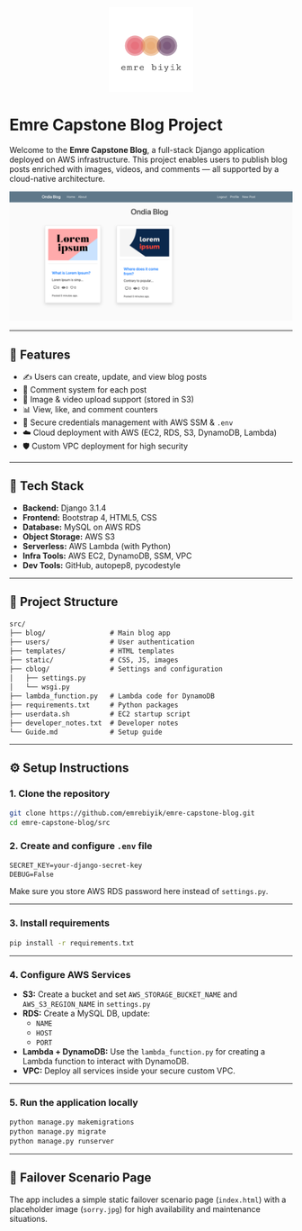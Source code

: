 
<p align="center">
  <img src="logo.png" width="150" alt="Logo" />
</p>

# Emre Capstone Blog Project

Welcome to the **Emre Capstone Blog**, a full-stack Django application deployed on AWS infrastructure. This project enables users to publish blog posts enriched with images, videos, and comments — all supported by a cloud-native architecture.

![Project Overview](outcome.png)

---

## 🚀 Features

- ✍️ Users can create, update, and view blog posts  
- 💬 Comment system for each post  
- 📸 Image & video upload support (stored in S3)  
- 📊 View, like, and comment counters  
- 🔐 Secure credentials management with AWS SSM & `.env`  
- ☁️ Cloud deployment with AWS (EC2, RDS, S3, DynamoDB, Lambda)  
- 🛡️ Custom VPC deployment for high security  

---

## 🧱 Tech Stack

- **Backend:** Django 3.1.4  
- **Frontend:** Bootstrap 4, HTML5, CSS  
- **Database:** MySQL on AWS RDS  
- **Object Storage:** AWS S3  
- **Serverless:** AWS Lambda (with Python)  
- **Infra Tools:** AWS EC2, DynamoDB, SSM, VPC  
- **Dev Tools:** GitHub, autopep8, pycodestyle  

---

## 📁 Project Structure

```
src/
├── blog/                # Main blog app
├── users/               # User authentication
├── templates/           # HTML templates
├── static/              # CSS, JS, images
├── cblog/               # Settings and configuration
│   ├── settings.py
│   └── wsgi.py
├── lambda_function.py   # Lambda code for DynamoDB
├── requirements.txt     # Python packages
├── userdata.sh          # EC2 startup script
├── developer_notes.txt  # Developer notes
└── Guide.md             # Setup guide
```

---

## ⚙️ Setup Instructions

### 1. Clone the repository

```bash
git clone https://github.com/emrebiyik/emre-capstone-blog.git
cd emre-capstone-blog/src
```

### 2. Create and configure `.env` file

```env
SECRET_KEY=your-django-secret-key
DEBUG=False
```

Make sure you store AWS RDS password here instead of `settings.py`.

---

### 3. Install requirements

```bash
pip install -r requirements.txt
```

---

### 4. Configure AWS Services

- **S3:** Create a bucket and set `AWS_STORAGE_BUCKET_NAME` and `AWS_S3_REGION_NAME` in `settings.py`
- **RDS:** Create a MySQL DB, update:
  - `NAME`
  - `HOST`
  - `PORT`
- **Lambda + DynamoDB:** Use the `lambda_function.py` for creating a Lambda function to interact with DynamoDB.
- **VPC:** Deploy all services inside your secure custom VPC.

---

### 5. Run the application locally

```bash
python manage.py makemigrations
python manage.py migrate
python manage.py runserver
```

---

## 🧪 Failover Scenario Page

The app includes a simple static failover scenario page (`index.html`) with a placeholder image (`sorry.jpg`) for high availability and maintenance situations.

